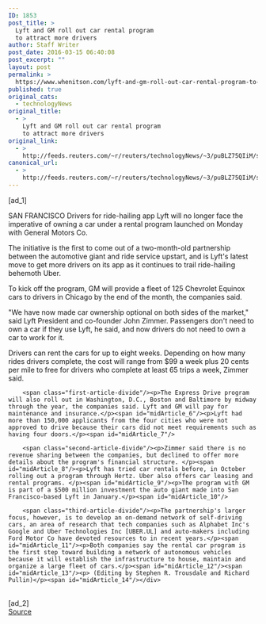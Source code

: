 ```yaml
---
ID: 1853
post_title: >
  Lyft and GM roll out car rental program
  to attract more drivers
author: Staff Writer
post_date: 2016-03-15 06:40:08
post_excerpt: ""
layout: post
permalink: >
  https://www.whenitson.com/lyft-and-gm-roll-out-car-rental-program-to-attract-more-drivers/
published: true
original_cats:
  - technologyNews
original_title:
  - >
    Lyft and GM roll out car rental program
    to attract more drivers
original_link:
  - >
    http://feeds.reuters.com/~r/reuters/technologyNews/~3/puBLZ75QIiM/story01.htm
canonical_url:
  - >
    http://feeds.reuters.com/~r/reuters/technologyNews/~3/puBLZ75QIiM/story01.htm
---
```

 [ad_1]
<br><div id="articleText">
<span id="midArticle_start"/>

<span id="midArticle_0"/><span class="focusParagraph" readability="3"><p><span class="articleLocation">SAN FRANCISCO</span> Drivers for ride-hailing app Lyft will no longer face the imperative of owning a car under a rental program launched on Monday with General Motors Co.</p></span><span id="midArticle_1"/><p>The initiative is the first to come out of a two-month-old partnership between the automotive giant and ride service upstart, and is Lyft's latest move to get more drivers on its app as it continues to trail ride-hailing behemoth Uber. </p><span id="midArticle_2"/><p>To kick off the program, GM will provide a fleet of 125 Chevrolet Equinox cars to drivers in Chicago by the end of the month, the companies said.</p><span id="midArticle_3"/><p>"We have now made car ownership optional on both sides of the market," said Lyft President and co-founder John Zimmer. Passengers don't need to own a car if they use Lyft, he said, and now drivers do not need to own a car to work for it.</p><span id="midArticle_4"/><p>Drivers can rent the cars for up to eight weeks. Depending on how many rides drivers complete, the cost will range from $99 a week plus 20 cents per mile to free for drivers who complete at least 65 trips a week, Zimmer said.</p><span id="midArticle_5"/>
        
        <span class="first-article-divide"/><p>The Express Drive program will also roll out in Washington, D.C., Boston and Baltimore by midway through the year, the companies said. Lyft and GM will pay for maintenance and insurance.</p><span id="midArticle_6"/><p>Lyft had more than 150,000 applicants from the four cities who were not approved to drive because their cars did not meet requirements such as having four doors.</p><span id="midArticle_7"/>
        
        <span class="second-article-divide"/><p>Zimmer said there is no revenue sharing between the companies, but declined to offer more details about the program's financial structure. </p><span id="midArticle_8"/><p>Lyft has tried car rentals before, in October rolling out a program through Hertz. Uber also offers car leasing and rental programs. </p><span id="midArticle_9"/><p>The program with GM is part of a $500 million investment the auto giant made into San Francisco-based Lyft in January.</p><span id="midArticle_10"/>
        
        <span class="third-article-divide"/><p>The partnership's larger focus, however, is to develop an on-demand network of self-driving cars, an area of research that tech companies such as Alphabet Inc's Google and Uber Technologies Inc [UBER.UL] and auto-makers including Ford Motor Co have devoted resources to in recent years.</p><span id="midArticle_11"/><p>Both companies say the rental car program is the first step toward building a network of autonomous vehicles because it will establish the infrastructure to house, maintain and organize a large fleet of cars.</p><span id="midArticle_12"/><span id="midArticle_13"/><p> (Editing by Stephen R. Trousdale and Richard Pullin)</p><span id="midArticle_14"/></div>
<br>[ad_2]
<br><a href="http://feeds.reuters.com/~r/reuters/technologyNews/~3/puBLZ75QIiM/story01.htm">Source </a>